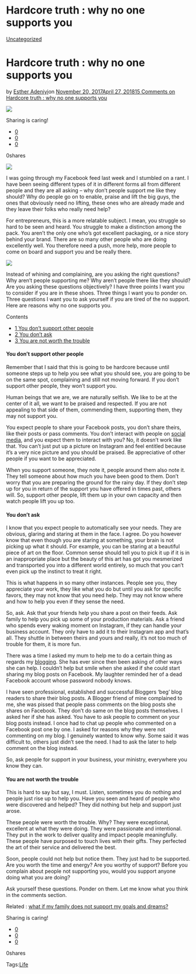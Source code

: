# Hardcore truth : why no one supports you

[Uncategorized](https://estheradeniyi.com/category/uncategorized/)
# Hardcore truth : why no one supports you

by [Esther Adeniyi](https://estheradeniyi.com/author/esther-adeniyi/)on [November 20, 2017April 27, 2018](https://estheradeniyi.com/hardcore-truth-why-no-one-supports-you/)[15 Comments on Hardcore truth : why no one supports you](https://estheradeniyi.com/hardcore-truth-why-no-one-supports-you/#comments)

![](../pages/posts/hardcore-truth-why-no-one-supports-you/images/cookie-lyon-9-435.jpg)

Sharing is caring!

- [0](https://www.facebook.com/sharer/sharer.php?u=https%3A%2F%2Festheradeniyi.com%2Fhardcore-truth-why-no-one-supports-you%2F&amp;t=Hardcore%20truth%20%3A%20why%20no%20one%20supports%20you)
- [0](https://twitter.com/intent/tweet?text=Hardcore%20truth%20%3A%20why%20no%20one%20supports%20you&amp;url=https%3A%2F%2Festheradeniyi.com%2Fhardcore-truth-why-no-one-supports-you%2F)
- [0](#)

0shares

[![](https://estheradeniyi.com/wp-content/uploads/2017/11/cookie-lyon-9-435.jpg)](https://estheradeniyi.com/wp-content/uploads/2017/11/cookie-lyon-9-435.jpg)

 I was going through my Facebook feed last week and I stumbled on a rant. I have been seeing different types of it in different forms all from different people and they are all asking &#x2013; why don&#x2019;t people support me like they should? Why do people go on to enable, praise and lift the big guys, the ones that obviously need no lifting, these ones who are already made and they leave their folks who really need help?

For entrepreneurs, this is a more relatable subject. I mean, you struggle so hard to be seen and heard. You struggle to make a distinction among the pack. You aren&#x2019;t the only one who&#x2019;s got excellent packaging, or a nice story behind your brand. There are so many other people who are doing excellently well. You therefore need a push, more help, more people to come on board and support you and be really there.

[![](../pages/posts/hardcore-truth-why-no-one-supports-you/images/EstherAdeniyi.png)](https://estheradeniyi.com/wp-content/uploads/2017/11/EstherAdeniyi.png)

Instead of whining and complaining, are you asking the right questions? Why aren&#x2019;t people supporting me? Why aren&#x2019;t people there like they should? Are you asking these questions objectively? I have three points I want you to consider if you are in these shoes. Three things I want you to ponder on. Three questions I want you to ask yourself if you are tired of the no support. Here are reasons why no one supports you.

Contents

- [1 You don&#x2019;t support other people](#You_don8217t_support_other_people)
- [2 You don&#x2019;t ask](#You_don8217t_ask)
- [3 You are not worth the trouble](#You_are_not_worth_the_trouble)

####  You don&#x2019;t support other people

 Remember that I said that this is going to be hardcore because until someone steps up to help you see what you should see, you are going to be on the same spot, complaining and still not moving forward. If you don&#x2019;t support other people, they won&#x2019;t support you.

Human beings that we are, we are naturally selfish. We like to be at the center of it all, we want to be praised and respected. If you are not appealing to that side of them, commending them, supporting them, they may not support you.

You expect people to share your Facebook posts, you don&#x2019;t share theirs, like their posts or pass comments. You don&#x2019;t interact with people on [social media](https://www.estheradeniyi.com/top-social-media-apps-in-nigeria), and you expect them to interact with you? No, it doesn&#x2019;t work like that. You can&#x2019;t just put up a picture on Instagram and feel entitled because it&#x2019;s a very nice picture and you should be praised. Be appreciative of other people if you want to be appreciated.

When you support someone, they note it, people around them also note it. They tell someone about how much you have been good to them. Don&#x2019;t worry that you are preparing the ground for the rainy day. If they don&#x2019;t step up for you in return of the support you have offered in times past, others will. So, support other people, lift them up in your own capacity and then watch people lift you up too.

####  You don&#x2019;t ask

 I know that you expect people to automatically see your needs. They are obvious, glaring and staring at them in the face. I agree. Do you however know that even though you are staring at something, your brain is not picking up what it should. For example, you can be staring at a beautiful piece of art on the floor. Common sense should tell you to pick it up if it is in an inappropriate place but the beauty of this art has got you mesmerized and transported you into a different world entirely, so much that you can&#x2019;t even pick up the instinct to treat it right.

This is what happens in so many other instances. People see you, they appreciate your work, they like what you do but until you ask for specific favors, they may not know that you need help. They may not know where and how to help you even if they sense the need.

So, ask. Ask that your friends help you share a post on their feeds. Ask family to help you pick up some of your production materials. Ask a friend who spends every waking moment on Instagram, if they can handle your business account. They only have to add it to their Instagram app and that&#x2019;s all. They shuttle in between theirs and yours and really, it&#x2019;s not too much of trouble for them, it is more fun.

There was a time I asked my mum to help me to do a certain thing as regards my [blogging](https://www.estheradeniyi.com/search/label/Blogging?m=1). She has ever since then been asking of other ways she can help. I couldn&#x2019;t help but smile when she asked if she could start sharing my blog posts on Facebook. My laughter reminded her of a dead Facebook account whose password nobody knows.

I have seen professional, established and successful Bloggers &#x2018;beg&#x2019; blog readers to share their blog posts. A Blogger friend of mine complained to me, she was pissed that people pass comments on the blog posts she shares on Facebook. They don&#x2019;t do same on the blog posts themselves. I asked her if she has asked. You have to ask people to comment on your blog posts instead. I once had to chat up people who commented on a Facebook post one by one. I asked for reasons why they were not commenting on my blog. I genuinely wanted to know why. Some said it was difficult to, others just didn&#x2019;t see the need. I had to ask the later to help comment on the blog instead.

So, ask people for support in your business, your ministry, everywhere you know they can.

####  You are not worth the trouble

 This is hard to say but say, I must. Listen, sometimes you do nothing and people just rise up to help you. Have you seen and heard of people who were discovered and helped? They did nothing but help and support just arose.

These people were worth the trouble. Why? They were exceptional, excellent at what they were doing. They were passionate and intentional. They put in the work to deliver quality and impact people meaningfully. These people have purposed to touch lives with their gifts. They perfected the art of their service and delivered the best.

Soon, people could not help but notice them. They just had to be supported. Are you worth the time and energy? Are you worthy of support? Before you complain about people not supporting you, would you support anyone doing what you are doing?

Ask yourself these questions. Ponder on them. Let me know what you think in the comments section.

Related : [what if my family does not support my goals and dreams?](https://www.estheradeniyi.com/what-if-my-family-does-not-support-my)&#xA0;

Sharing is caring!

- [0](https://www.facebook.com/sharer/sharer.php?u=https%3A%2F%2Festheradeniyi.com%2Fhardcore-truth-why-no-one-supports-you%2F&amp;t=Hardcore%20truth%20%3A%20why%20no%20one%20supports%20you)
- [0](https://twitter.com/intent/tweet?text=Hardcore%20truth%20%3A%20why%20no%20one%20supports%20you&amp;url=https%3A%2F%2Festheradeniyi.com%2Fhardcore-truth-why-no-one-supports-you%2F)
- [0](#)

0shares

Tags:[Life](https://estheradeniyi.com/tag/life/)